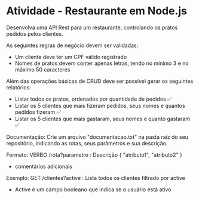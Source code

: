 # Atividade - Restaurante em Node.js

Desenvolva uma API Rest para um restaurante, controlando os pratos pedidos pelos clientes.

As seguintes regras de negócio devem ser validadas:

- Um cliente deve ter um CPF válido registrado
- Nomes de pratos devem conter apenas letras, tendo no mínimo 3 e no máximo 50 caracteres

Além das operações básicas de CRUD deve ser possível gerar os seguintes relatórios:

- Listar todos os pratos, ordenados por quantidade de pedidos ✅
- Listar os 5 clientes que mais fizeram pedidos, seus nomes e quantos pedidos fizeram ✅
- Listar os 5 clientes que mais gastaram, seus nomes e quanto gastaram ✅

Documentação:
Crie um arquivo "documentacao.txt" na pasta raíz do seu repositório, indicando as rotas, seus parâmetros e sua descrição.

Formato:
VERBO /rota?parametro : Descrição
{
"atributo1",
"atributo2"
}

- comentários adicionais

Exemplo:
GET /clientes?active : Lista todos os clientes filtrado por active

- Active é um campo booleano que indica se o usuário está ativo
